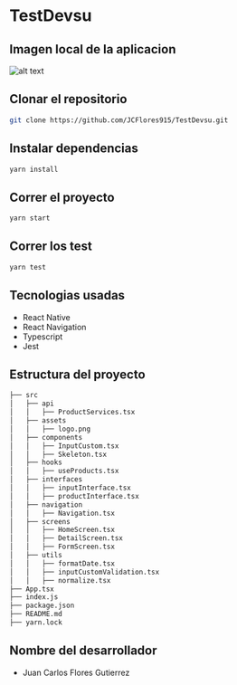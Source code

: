 # TestDevsu

## Imagen local de la aplicacion

![alt text](https://github.com/JCFlores915/TestDevsu/src/assets/screen.png?raw=true)

## Clonar el repositorio

```bash
git clone https://github.com/JCFlores915/TestDevsu.git
```

## Instalar dependencias

```bash
yarn install
```

## Correr el proyecto

```bash
yarn start
```

## Correr los test

```bash
yarn test
```

## Tecnologias usadas

- React Native 
- React Navigation
- Typescript
- Jest

## Estructura del proyecto

```bash
├── src
│   ├── api
│   │   ├── ProductServices.tsx
│   ├── assets
│   │   ├── logo.png
│   ├── components
│   │   ├── InputCustom.tsx
│   │   ├── Skeleton.tsx
│   ├── hooks
│   │   ├── useProducts.tsx
│   ├── interfaces
│   │   ├── inputInterface.tsx
│   │   ├── productInterface.tsx
│   ├── navigation
│   │   ├── Navigation.tsx
│   ├── screens
│   │   ├── HomeScreen.tsx
│   │   ├── DetailScreen.tsx
│   │   ├── FormScreen.tsx
│   ├── utils
│   │   ├── formatDate.tsx
│   │   ├── inputCustomValidation.tsx
│   │   ├── normalize.tsx
├── App.tsx
├── index.js
├── package.json
├── README.md
├── yarn.lock
```

## Nombre del desarrollador

- Juan Carlos Flores Gutierrez